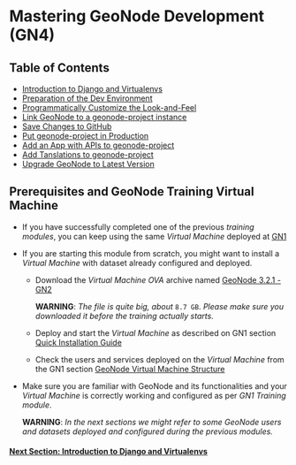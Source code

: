 # Mastering GeoNode Development (GN4)

## Table of Contents

 - [Introduction to Django and Virtualenvs](DJANGO_INTRO.md)
 - [Preparation of the Dev Environment](DEV_ENV.md)
 - [Programmatically Customize the Look-and-Feel](LANDF_SIMPLE.md)
 - [Link GeoNode to a geonode-project instance](GEONODE_PROJ_DEV.md)
 - [Save Changes to GitHub](GEONODE_PROJ_SAVE_GITHUB.md)
 - [Put geonode-project in Production](GEONODE_PROJ_PROD.md)
 - [Add an App with APIs to geonode-project](GEONODE_PROJ_APP.md)
 - [Add Tanslations to geonode-project](GEONODE_PROJ_TRX.md)
 - [Upgrade GeoNode to Latest Version](GEONODE_UPGRADE.md)

## Prerequisites and GeoNode Training Virtual Machine

* If you have successfully completed one of the previous _training modules_, you can keep using the same _Virtual Machine_ deployed at [GN1](../GN1/QUICK_INSTALL.md)
* If you are starting this module from scratch, you might want to install a _Virtual Machine_ with dataset already configured and deployed.
   - Download the _Virtual Machine OVA_ archive named [GeoNode 3.2.1 - GN2](url)
   
     **WARNING**: _The file is quite big, about_ `8.7 GB`. _Please make sure you downloaded it before the training actually starts._
   -  Deploy and start the _Virtual Machine_ as described on GN1 section [Quick Installation Guide](../GN1/QUICK_INSTALL.md)
   -  Check the users and services deployed on the _Virtual Machine_ from the GN1 section [GeoNode Virtual Machine Structure](../GN1/VM_STRUCTURE.md)
* Make sure you are familiar with GeoNode and its functionalities and your _Virtual Machine_ is correctly working and configured as per _GN1 Training module_.

     **WARNING**: _In the next sections we might refer to some GeoNode users and datasets deployed and configured during the previous modules._

#### [Next Section: Introduction to Django and Virtualenvs](DJANGO_INTRO.md)
